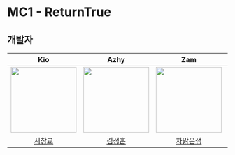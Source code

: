  # MC1 - ReturnTrue

## 개발자

| **Kio** | **Azhy** | **Zam** | **Madeline** | **Eren** | **Koong** |
|:---:|:---:|:---:|:---:|:---:|:---:| 
<img src="https://avatars.githubusercontent.com/u/52204038?v=4" width="150" height="150" />|<img src="https://avatars.githubusercontent.com/u/50910456?v=4" width="150" height="150" />|<img src="https://avatars.githubusercontent.com/u/46674678?v=4" width="150" height="150" />|<img src="https://avatars.githubusercontent.com/u/88757043?v=4" width="150" height="150" />|<img src="https://avatars.githubusercontent.com/u/59304977?v=4" width="150" height="150" />|<img src="https://user-images.githubusercontent.com/50910456/228775396-a67ae4e6-fc9b-4c1f-8272-e4d913d022ad.png" width="150" height="150"/>| 
|[서창교](https://github.com/llghdud921)|[김성훈](https://github.com/ungchun)|[차맑은샘](https://www.linkedin.com/in/malgeunsam-cha-5579571a4)|[신정연](https://github.com/MADElinessss)|[문희찬](https://github.com/ungchun)|[이승준](https://www.linkedin.com/in/%EC%8A%B9%EC%A4%80-%EC%9D%B4-56bb87261/)|

